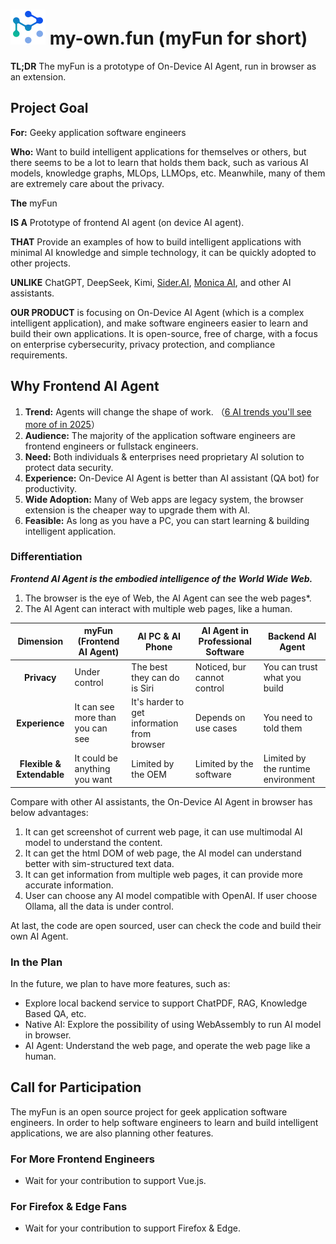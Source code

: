 # ![icon](./images/icons/logo.svg "my-own.fun") my-own.fun (myFun for short)

**TL;DR** The myFun is a prototype of On-Device AI Agent, run in browser as an extension.

## Project Goal
**For:** Geeky application software engineers

**Who:** Want to build intelligent applications for themselves or others, but there seems to be a lot to learn that holds them back, such as various AI models, knowledge graphs, MLOps, LLMOps, etc. Meanwhile, many of them are extremely care about the privacy.

**The** myFun

**IS A** Prototype of frontend AI agent (on device AI agent).

**THAT** Provide an examples of how to build intelligent applications with minimal AI knowledge and simple technology, it can be quickly adopted to other projects.

**UNLIKE** ChatGPT, DeepSeek, Kimi, [Sider.AI](https://sider.ai/), [Monica AI](https://monica.im/), and other AI assistants.

**OUR PRODUCT** is focusing on On-Device AI Agent (which is a complex intelligent application), and make software engineers easier to learn and build their own applications. It is open-source, free of charge, with a focus on enterprise cybersecurity, privacy
protection, and compliance requirements.

## Why Frontend AI Agent

1. **Trend:** Agents will change the shape of work. （[6 AI trends you'll see more of in 2025](https://news.microsoft.com/source/features/ai/6-ai-trends-youll-see-more-of-in-2025/)）
2. **Audience:** The majority of the application software engineers are frontend engineers or fullstack engineers.
3. **Need:** Both individuals & enterprises need proprietary AI solution to protect data security.
4. **Experience:** On-Device AI Agent is better than AI assistant (QA bot) for productivity.
5. **Wide Adoption:** Many of Web apps are legacy system, the browser extension is the cheaper way to upgrade them with AI.
6. **Feasible:** As long as you have a PC, you can start learning & building intelligent application.

### Differentiation
***Frontend AI Agent is the embodied intelligence of the World Wide Web.***
1. The browser is the eye of Web, the AI Agent can see the web pages*.
2. The AI Agent can interact with multiple web pages, like a human.

|         Dimension         | myFun (Frontend AI Agent)        | AI PC & AI Phone                            | AI Agent in Professional Software | Backend AI Agent                   |
|:-------------------------:|----------------------------------|---------------------------------------------|-----------------------------------|------------------------------------|
|        **Privacy**        | Under control                    | The best they can do is Siri                | Noticed, bur cannot control       | You can trust what you build       |
|      **Experience**       | It can see more than you can see | It's harder to get information from browser | Depends on use cases              | You need to told them              |
| **Flexible & Extendable** | It could be anything you want    | Limited by the OEM                          | Limited by the software           | Limited by the runtime environment |

Compare with other AI assistants, the On-Device AI Agent in browser has below advantages:
1. It can get screenshot of current web page, it can use multimodal AI model to understand the content.
2. It can get the html DOM of web page, the AI model can understand better with sim-structured text data.
3. It can get information from multiple web pages, it can provide more accurate information.
4. User can choose any AI model compatible with OpenAI. If user choose Ollama, all the data is under control.

At last, the code are open sourced, user can check the code and build their own AI Agent.

### In the Plan
In the future, we plan to have more features, such as:
* Explore local backend service to support ChatPDF, RAG, Knowledge Based QA, etc.
* Native AI: Explore the possibility of using WebAssembly to run AI model in browser.
* AI Agent: Understand the web page, and operate the web page like a human.

## Call for Participation
The myFun is an open source project for geek application software engineers. In order to help software engineers to learn and build intelligent applications, we are also planning other features.

### For More Frontend Engineers
* Wait for your contribution to support Vue.js.

### For Firefox & Edge Fans
* Wait for your contribution to support Firefox & Edge.
